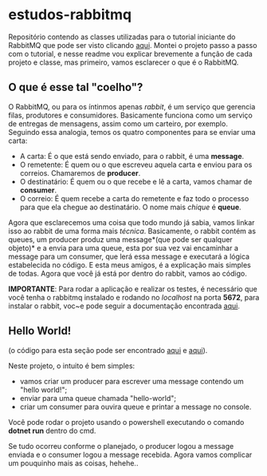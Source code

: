 # estudos-rabbitmq
Repositório contendo as classes utilizadas para o tutorial iniciante do RabbitMQ que pode ser visto clicando [aqui](https://www.rabbitmq.com/getstarted.html).
Montei o projeto passo a passo com o tutorial, e nesse readme vou explicar brevemente a função de cada projeto e classe, mas primeiro, vamos esclarecer o que é o RabbitMQ.

## O que é esse tal "coelho"?
O  RabbitMQ, ou para os íntinmos apenas *rabbit*, é um serviço que gerencia filas, produtores e consumidores. Basicamente funciona como um serviço de entregas de mensagens,
assim como um carteiro, por exemplo. Seguindo essa analogia, temos os quatro componentes para se enviar uma carta:

* A carta: É o que está sendo enviado, para o rabbit, é uma **message**.
* O remetente: É quem ou o que escreveu aquela carta e enviou para os correios. Chamaremos de **producer**.
* O destinatário: É quem ou o que recebe e lê a carta, vamos chamar de **consumer**.
* O correio: É quem recebe a carta do remetente e faz todo o processo para que ela chegue ao destinatário. O nome mais *chique* é **queue**.

Agora que esclarecemos uma coisa que todo mundo já sabia, vamos linkar isso ao rabbit de uma forma mais *técnica*.
Basicamente, o rabbit contém as queues, um producer produz uma message*(que pode ser qualquer objeto)* e a envia para uma queue, esta por sua vez vai encaminhar a message
para um consumer, que lerá essa message e executará a lógica estabelecida no código.
E esta meus amigos, é a explicação mais simples de todas. Agora que você já está por dentro do rabbit, vamos ao código.

**IMPORTANTE**: Para rodar a aplicação e realizar os testes, é necessário que você tenha o rabbitmq instalado e rodando no *localhost* na porta **5672**, para instalar o
rabbit, voc~e pode seguir a documentação encontrada [aqui](https://www.rabbitmq.com/download.html).

## Hello World!
(o código para esta seção pode ser encontrado [aqui](https://github.com/meninobirno/estudos-rabbitmq/tree/master/HelloWorldProducer) e [aqui](https://github.com/meninobirno/estudos-rabbitmq/tree/master/HelloWorldConsumer)).

Neste projeto, o intuito é bem simples:
* vamos criar um producer para escrever uma message contendo um "hello world!"; 
* enviar para uma queue chamada "hello-world";
* criar um consumer para ouvira queue e printar a message no console.

Você pode rodar o projeto usando o powershell executando o comando **dotnet run** dentro do cmd.

Se tudo ocorreu conforme o planejado, o producer logou a message enviada e o consumer logou a message recebida. Agora vamos complicar um pouquinho mais as coisas, hehehe..
